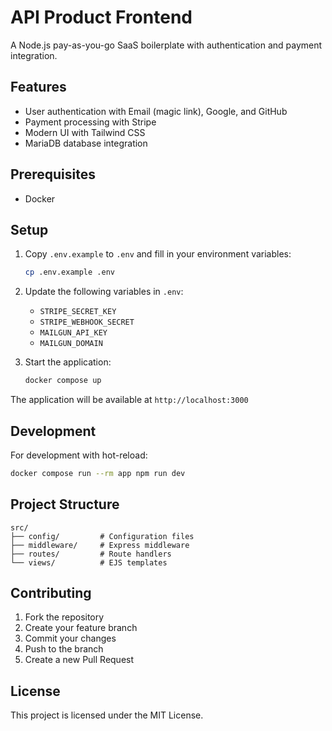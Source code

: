# API Product Frontend

A Node.js pay-as-you-go SaaS boilerplate with authentication and payment integration.

## Features

- User authentication with Email (magic link), Google, and GitHub
- Payment processing with Stripe
- Modern UI with Tailwind CSS
- MariaDB database integration

## Prerequisites

- Docker

## Setup

1. Copy `.env.example` to `.env` and fill in your environment variables:
   ```bash
   cp .env.example .env
   ```

2. Update the following variables in `.env`:
   - `STRIPE_SECRET_KEY`
   - `STRIPE_WEBHOOK_SECRET`
   - `MAILGUN_API_KEY`
   - `MAILGUN_DOMAIN`

3. Start the application:
   ```bash
   docker compose up
   ```

The application will be available at `http://localhost:3000`

## Development

For development with hot-reload:
```bash
docker compose run --rm app npm run dev
```

## Project Structure

```
src/
├── config/         # Configuration files
├── middleware/     # Express middleware
├── routes/         # Route handlers
└── views/          # EJS templates
```

## Contributing

1. Fork the repository
2. Create your feature branch
3. Commit your changes
4. Push to the branch
5. Create a new Pull Request

## License

This project is licensed under the MIT License. 